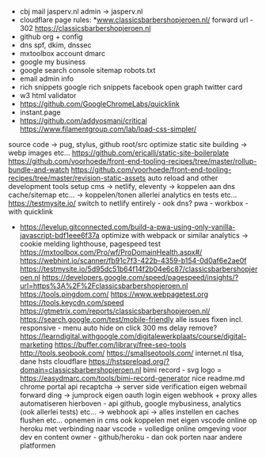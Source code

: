 
- cbj mail jasperv.nl
admin -> jasperv.nl
- cloudflare
page rules:
*www.classicsbarbershopjeroen.nl/
forward url - 302
https://classicsbarbershopjeroen.nl
- github org + config
- dns
spf, dkim, dnssec
- mxtoolbox account
dmarc
- google my business
- google search console
sitemap
robots.txt
- email
admin
info
- rich snippets
google rich snippets
facebook open graph
twitter card
- w3 html validator
- https://github.com/GoogleChromeLabs/quicklink
- instant.page
- https://github.com/addyosmani/critical
https://www.filamentgroup.com/lab/load-css-simpler/



source code -> pug, stylus, github root/src optimize static site building -> webp images etc...
https://github.com/ericalli/static-site-boilerplate
https://github.com/voorhoede/front-end-tooling-recipes/tree/master/rollup-bundle-and-watch
https://github.com/voorhoede/front-end-tooling-recipes/tree/master/revision-static-assets
auto reload and other development tools setup
cms -> netlify, eleventy -> koppelen aan dns cache/sitemap etc... -> koppelen/tonen allerlei analytics en tests etc...
https://testmysite.io/
switch to netlify entirely - ook dns?
pwa - workbox - with quicklink
- https://levelup.gitconnected.com/build-a-pwa-using-only-vanilla-javascript-bdf1eee6f37a
optimize with webpack or similar
analytics -> cookie melding
lighthouse, pagespeed test
https://mxtoolbox.com/Pro/wf/ProDomainHealth.aspx#/
https://webhint.io/scanner/fb91c7f3-422b-4359-b154-0d0af6e2ae0f
https://testmysite.io/5d95dc51b64f14f2b04e6c87/classicsbarbershopjeroen.nl
https://developers.google.com/speed/pagespeed/insights/?url=https%3A%2F%2Fclassicsbarbershopjeroen.nl
https://tools.pingdom.com/
https://www.webpagetest.org
https://tools.keycdn.com/speed
https://gtmetrix.com/reports/classicsbarbershopjeroen.nl/
https://search.google.com/test/mobile-friendly
alle issues fixen incl. responsive - menu auto hide on click
300 ms delay remove?
https://learndigital.withgoogle.com/digitalewerkplaats/course/digital-marketing
https://buffer.com/library/free-seo-tools
http://tools.seobook.com/
https://smallseotools.com/
internet.nl
tlsa, dane
hsts cloudflare
https://hstspreload.org/?domain=classicsbarbershopjeroen.nl
bimi record - svg logo = https://easydmarc.com/tools/bimi-record-generator
nice readme.md
chrome portal api
recaptcha -> server side verification
eigen webmail forward ding -> jumprock
eigen oauth login
eigen webhook + proxy
alles automatiseren hierboven - api github, google mybusiness, analytics (ook allerlei tests) etc... -> webhook api -> alles instellen en caches flushen etc... opnemen in cms ook
koppelen met eigen vscode online op heroku met verbinding naar vscode = volledige online omgeving voor dev en content owner - github/heroku - dan ook porten naar andere platformen




    <!-- TODO -->
    <!-- <meta name="theme-color" content="#2f2f2f" />
    <meta name="msapplication-TileColor" content="#2f2f2f" />
    <meta name="msapplication-navbutton-color" content="#2f2f2f" />
    <meta name="apple-mobile-web-app-status-bar-style" content="#2f2f2f" />

    <link
      rel="icon"
      type="image/png"
      sizes="192x192"
      href="/assets/fav/icon.png"
    />
    <link
      rel="apple-touch-icon-precomposed"
      size="192x192"
      href="/assets/fav/icon.png"
    />
    <link
      rel="shortcut icon"
      href="/assets/fav/favicon.ico"
      type="image/x-icon"
    />
    <link rel="icon" href="/assets/fav/favicon.ico" type="image/x-icon" />
    -->
